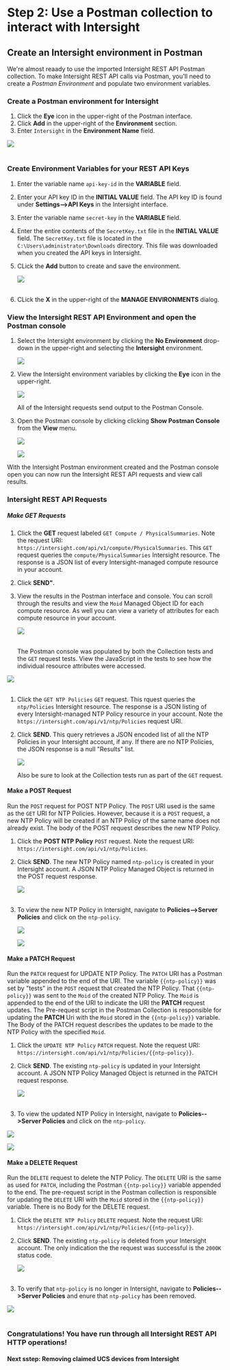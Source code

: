 # Step 2: Use a Postman collection to interact with Intersight

## Create an Intersight environment in Postman
We're almost reaady to use the imported Intersight REST API Postman collection. To make Intersight REST API calls via Postman, you'll need to create a *Postman Environment* and populate two environment variables.

### Create a Postman environment for Intersight
1. Click the **Eye** icon in the upper-right of the Postman interface.
1. Click **Add** in the upper-right of the **Environment** section.
1. Enter `Intersight` in the **Environment Name** field.

  ![](assets/images/image-13.jpg)<br/><br/>

### Create Environment Variables for your REST API Keys

1. Enter the variable name `api-key-id` in the **VARIABLE** field.
1. Enter your API key ID in the **INITIAL VALUE** field. The API key ID is found under **Settings-->API Keys** in the Intersight interface.
1. Enter the variable name `secret-key` in the **VARIABLE** field.
1. Enter the entire contents of the `SecretKey.txt` file in the **INITIAL VALUE** field. The `SecretKey.txt` file is located in the `C:\Users\administrator\Downloads` directory. This file was downloaded when you created the API keys in Intersight.
1. CLick the **Add** button to create and save the environment.

   ![](assets/images/image-14.jpg)<br/><br/>

1. CLick the **X** in the upper-right of the **MANAGE ENVIRONMENTS** dialog.

### View the Intersight REST API Environment and open the Postman console

1. Select the Intersight environment by clicking the **No Environment** drop-down in the upper-right and selecting the **Intersight** environment.

   ![](assets/images/image-15.jpg)

2. View the Intersight environment variables by clicking the **Eye** icon in the upper-right.

   ![](assets/images/image-16.jpg)

   All of the Intersight requests send output to the Postman Console.

3. Open the Postman console by clicking clicking **Show Postman Console** from the **View** menu. 

   ![](assets/images/image-17.jpg)
  
   ![](assets/images/image-18.jpg)

With the Intersight Postman environment created and the Postman console open you can now run the Intersight REST API requests and view call results.

### Intersight REST API Requests

##### Make GET Requests
1. Click the **GET** request labeled `GET Compute / PhysicalSummaries`. Note the request URI: `https://intersight.com/api/v1/compute/PhysicalSummaries`. This `GET` request queries the `compute/PhysicalSummaries` Intersight resource. The response is a JSON list of every Intersight-managed compute resource in your account.
1. Click **SEND"**. 
1. View the results in the Postman interface and console. You can scroll through the results and view the `Moid` Managed Object ID for each compute resource. As well you can view a variety of attributes for each compute resource in your account.

   ![](assets/images/image-19.jpg)<br/><br/>

   The Postman console was populated by both the Collection tests and the `GET` request tests. View the JavaScript in the tests to see how the individual resource attributes were accessed.

  ![](assets/images/image-20.jpg)<br/><br/>

1. Click the `GET NTP Policies` `GET` request. This rquest queries the `ntp/Policies` Intersight resource. The response is a JSON listing of every Intersight-managed NTP Policy resource in your account. Note the `https://intersight.com/api/v1/ntp/Policies` request URI.
1. Click **SEND**. This query retrieves a JSON encoded list of all the NTP Policies in your Intersight account, if any. If there are no NTP Policies, the JSON response is a null "Results" list.

   ![](assets/images/image-21.jpg)

   Also be sure to look at the Collection tests run as part of the `GET` request.

#### Make a POST Request
Run the `POST` request for POST NTP Policy. The `POST` URI used is the same as the `GET` URI for NTP Policies. However, because it is a `POST` request, a new NTP Policy will be created if an NTP Policy of the same name does not already exist. The body of the POST request describes the new NTP Policy. 

1. Click the **POST NTP Policy** `POST` request. Note the request URI: `https://intersight.com/api/v1/ntp/Policies`.
1. Click **SEND**. The new NTP Policy named `ntp-policy` is created in your Intersight account. A JSON NTP Policy Managed Object is returned in the POST request response.

   ![](assets/images/image-22.jpg)<br/><br/>

1. To view the new NTP Policy in Intersight, navigate to **Policies-->Server Policies** and click on the `ntp-policy`.

   ![](assets/images/image-23.jpg)

   ![](assets/images/image-24.jpg)

#### Make a PATCH Request
Run the `PATCH` request for UPDATE NTP Policy. The `PATCH` URI has a Postman variable appended to the end of the URI. The variable `{{ntp-policy}}` was set by "tests" in the `POST` request that created the NTP Policy. That `{{ntp-policy}}` was sent to the `Moid` of the created NTP Policy. The `Moid` is appended to the end of the URI to indicate the URI the **PATCH** request updates. The Pre-request script in the Postman Collection is responsible for updating the **PATCH** Uri with the `Moid` stored in the `{{ntp-policy}}` variable. The Body of the PATCH request describes the updates to be made to the NTP Policy with the specified `Moid`.

1. Click the `UPDATE NTP Policy` `PATCH` request. Note the request URI: `https://intersight.com/api/v1/ntp/Policies/{{ntp-policy}}`.
1. Click **SEND**. The existing `ntp-policy` is updated in your Intersight account. A JSON NTP Policy Managed Object is returned in the PATCH request response.

   ![](assets/images/image-25.jpg)<br/><br/>

1. To view the updated NTP Policy in Intersight, navigate to **Policies-->Server Policies** and click on the `ntp-policy`.

  ![](assets/images/image-23.jpg)
  
  ![](assets/images/image-26.jpg)

#### Make a DELETE Request
Run the `DELETE` request to delete the NTP Policy. The `DELETE` URI is the same as used for `PATCH`, including the Postman  `{{ntp-policy}}` variable appended to the end. The pre-request script in the Postman collection is responsible for updating the `DELETE` URI with the `Moid` stored in the `{{ntp-policy}}` variable. There is no Body for the DELETE request.

1. Click the `DELETE NTP Policy` `DELETE` request. Note the request URI: `https://intersight.com/api/v1/ntp/Policies/{{ntp-policy}}`.
1. Click **SEND**. The existing `ntp-policy` is deleted from your Intersight account. The only indication the the request was successful is the `200OK` status code.

   ![](assets/images/image-27.jpg)<br/><br/>

1. To verify that `ntp-policy` is no longer in Intersight, navigate to **Policies-->Server Policies** and enure that `ntp-policy` has been removed.

  ![](assets/images/image-28.jpg)<br/><br/>

### Congratulations! You have run through all Intersight REST API HTTP operations!

#### Next sstep: Removing claimed UCS devices from Intersight

